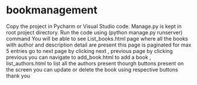 # bookmanagement

Copy the project in Pycharm or Visual Studio code.
Manage.py is kept in root project directory.
Run the code using (python manage.py runserver) command
You will be able to see List_books.html page where all the books with author and description detail are present
this page is paginated for max 5 entries go to next page by clicking next , previous page by clicking previous
you can navigate to add_book.html to add a book , list_authors.html to list all the authors present thourgh buttons present on the screen
you can update or delete the book using respective buttons 
thank you
